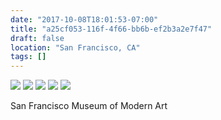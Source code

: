 ```yaml
---
date: "2017-10-08T18:01:53-07:00"
title: "a25cf053-116f-4f66-bb6b-ef2b3a2e7f47"
draft: false
location: "San Francisco, CA"
tags: []
---
```


![](https://d17enza3bfujl8.cloudfront.net/DSCF8703.jpg)
![](https://d17enza3bfujl8.cloudfront.net/DSCF8719.jpg)
![](https://d17enza3bfujl8.cloudfront.net/DSCF8746.jpg)
![](https://d17enza3bfujl8.cloudfront.net/DSCF8742.jpg)
![](https://d17enza3bfujl8.cloudfront.net/DSCF8722.jpg)

San Francisco Museum of Modern Art
